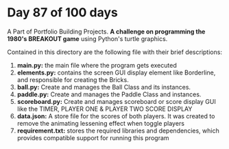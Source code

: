 # Day 87 of 100 days

A Part of Portfolio Building Projects. **A challenge on programming
the 1980's BREAKOUT game** using Python's turtle graphics.

Contained in this directory are the following file with their brief descriptions:

1. **main.py:** the main file where the program gets executed
2. **elements.py:** contains the screen GUI display element like Borderline, and responsible
for creating the Bricks.
3. **ball.py:** Create and manages the Ball Class and its instances.
4. **paddle.py:** Create and manages the Paddle Class and instances.
5. **scoreboard.py:** Create and manages scoreboard or score display GUI like the TIMER, 
PLAYER ONE & PLAYER TWO SCORE DISPLAY
6. **data.json:** A store file for the scores of both players. It was created to remove the animating lessening effect
when toggle players
7. **requirement.txt:** stores the required libraries and dependencies, which provides 
compatible support for running this program
